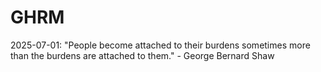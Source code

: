 # GHRM

2025-07-01: "People become attached to their burdens sometimes more than the burdens are attached to them." - George Bernard Shaw
